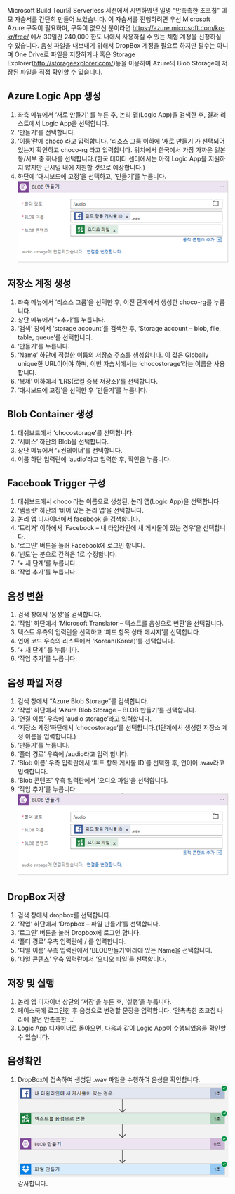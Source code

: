 Microsoft Build Tour의 Serverless 세션에서 시연하였던 일명 “안촉촉한 초코칩” 데모 자습서를 간단히 만들어 보았습니다. 
이 자습서를 진행하려면 우선 Microsoft Azure 구독이 필요하며, 구독이 없으신 분이라면 https://azure.microsoft.com/ko-kr/free/ 에서 30일간 240,000 한도 내에서 사용하실 수 있는 체험 계정을 신청하실 수 있습니다. 음성 파일을 내보내기 위해서 DropBox 계정을 필요로 하지만 필수는 아니며 One Drive로 파일을 저장하거나 혹은 Storage Explorer(http://storageexplorer.com/)등을 이용하여 Azure의 Blob Storage에 저장된 파일을 직접 확인할 수 있습니다.

## Azure Logic App 생성
1.	좌측 메뉴에서 ‘새로 만들기’ 를 누른 후, 논리 앱(Logic App)을 검색한 후,  결과 리스트에서 Logic App을 선택합니다.
2.	‘만들기’를 선택합니다.
3.	‘이름’란에 choco 라고 입력합니다. ‘리소스 그룹’이하에 ‘새로 만들기’가 선택되어 있는지 확인하고 choco-rg 라고 입력합니다. 위치에서 한국에서 가장 가까운 일본 동/서부 중 하나를 선택합니다.(한국 데이터 센터에서는 아직 Logic App을 지원하지 않지만 근시일 내에 지원할 것으로 예상합니다.)
4.	하단에 ‘대시보드에 고정’을 선택하고, ‘만들기’를 누릅니다.
![create logic app](/images/createblob.png)
 
## 저장소 계정 생성
1.	좌측 메뉴에서 ‘리소스 그룹’을 선택한 후, 이전 단계에서 생성한 choco-rg를 누릅니다.
2.	상단 메뉴에서 ‘+추가’를 누릅니다. 
3.	‘검색’ 창에서 ‘storage account’를 검색한 후, ‘Storage account – blob, file, table, queue’를 선택합니다.
4.	‘만들기’를 누릅니다.
5.	‘Name’ 하단에 적절한 이름의 저장소 주소를 생성합니다. 이 값은 Globally unique한 URL이어야 하며, 이번 자습서에서는 ‘chocostorage’라는 이름을 사용합니다.
6.	‘복제’ 이하에서 ‘LRS(로컬 중복 저장소)’를 선택합니다.
7.	‘대시보드에 고정’을 선택한 후 ‘만들기’를 누릅니다.

##	Blob Container 생성
1.	대쉬보드에서 ‘chocostorage’를 선택합니다.
2.	‘서비스’ 하단의 Blob을 선택합니다.
3.	상단 메뉴에서 ‘+컨테이너’를 선택합니다. 
4.	이름 하단 입력란에 ‘audio’라고 입력한 후, 확인을 누릅니다. 

##	Facebook Trigger 구성
1.	대쉬보드에서 choco 라는 이름으로 생성된, 논리 앱(Logic App)을 선택합니다.
2.	‘템플릿’ 하단의 ‘비어 있는 논리 앱’을 선택합니다.
3.	논리 앱 디자이너에서 facebook 을 검색합니다.
4.	‘트리거’ 이하에서 ‘Facebook – 내 타임라인에 새 게시물이 있는 경우’을 선택합니다.
5.	‘로그인’ 버튼을 눌러 Facebook에 로그인 합니다.
6.	‘빈도’는 분으로 간격은 1로 수정합니다.
7.	‘+ 새 단계’를 누릅니다.
8.	‘작업 추가’를 누릅니다.

##	음성 변환
1.	검색 창에서 ‘음성’을 검색합니다.
2.	‘작업’ 하단에서 ‘Microsoft Translator – 텍스트를 음성으로 변환’을 선택합니다.
3.	텍스트 우측의 입력란을 선택하고 ‘피드 항목 상태 메시지’를 선택합니다.
4.	언어 코드 우측의 리스트에서 ‘Korean(Korea)’를 선택합니다.
5.	‘+ 새 단계’ 를 누릅니다.
6.	‘작업 추가’를 누릅니다.

##	음성 파일 저장
1.	검색 창에서 “Azure Blob Storage”를 검색합니다.
2.	‘작업’ 하단에서 ‘Azure Blob Storage – BLOB 만들기’를 선택합니다.
3.	‘연결 이름’  우측에 ‘audio storage’라고 입력합니다.
4.	‘저장소 계정’하단에서 ‘chocostorage’를 선택합니다.(1단계에서 생성한 저장소 계정 이름을 입력합니다.)
5.	‘만들기’를 누릅니다.
6.	‘폴더 경로’ 우측에 /audio라고 입력 합니다.
7.	‘Blob 이름’ 우측 입력란에서  ‘피드 항목 게시물 ID’를 선택한 후, 연이어 .wav라고 입력합니다.
8.	‘Blob 콘텐츠’ 우측 입력란에서 ‘오디오 파일’을 선택합니다.
9.	‘작업 추가’를 누릅니다.
![create audio file](/images/createblob.png)

##	DropBox 저장
1.	검색 창에서 dropbox를 선택합니다.
2.	‘작업’ 하단에서 ‘Dropbox – 파일 만들기’를 선택합니다.
3.	‘로그인’ 버튼을 눌러 Dropbox에 로그인 합니다.
4.	‘폴더 경로’ 우측 입력란에 / 를 입력합니다. 
5.	‘파일 이름’ 우측 입력란에서 ‘BLOB만들기’아래에 있는 Name을 선택합니다.
6.	‘파일 콘텐츠’ 우측 입력란에서 ‘오디오 파일’을 선택합니다.

##	저장 및 실행
1.	논리 앱 디자이너 상단의 ‘저장’을 누른 후, ‘실행’을 누릅니다.
2.	페이스북에 로그인한 후 음성으로 변경할 문장을 입력합니다. ‘안촉촉한 초코칩 나라에 살던 안촉촉한 …’
3.	Logic App 디자이너로 돌아오면, 다음과 같이 Logic App이 수행되었음을 확인할 수 있습니다.
 
##	음성확인
1.	DropBox에 접속하여 생성된 .wav 파일을 수행하여 음성을 확인합니다.
![result](/images/result.png)
감사합니다.